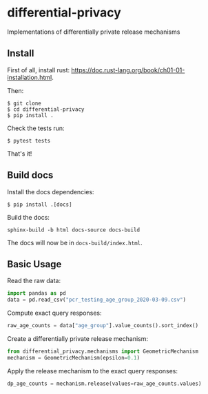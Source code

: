 # differential-privacy
Implementations of differentially private release mechanisms

## Install

First of all, install rust: https://doc.rust-lang.org/book/ch01-01-installation.html.

Then:

```
$ git clone
$ cd differential-privacy
$ pip install .
```

Check the tests run:

```
$ pytest tests
```

That's it!

## Build docs

Install the docs dependencies:

```
$ pip install .[docs]
```

Build the docs:

```
sphinx-build -b html docs-source docs-build
```

The docs will now be in `docs-build/index.html`.

## Basic Usage
Read the raw data:
```python
import pandas as pd
data = pd.read_csv("pcr_testing_age_group_2020-03-09.csv")
```

Compute exact query responses:
```python
raw_age_counts = data["age_group"].value_counts().sort_index()
```

Create a differentially private release mechanism:
```python
from differential_privacy.mechanisms import GeometricMechanism
mechanism = GeometricMechanism(epsilon=0.1)
```

Apply the release mechanism to the exact query responses:
```python
dp_age_counts = mechanism.release(values=raw_age_counts.values)
```
